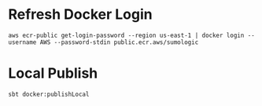 # Refresh Docker Login
`aws ecr-public get-login-password --region us-east-1 | docker login --username AWS --password-stdin public.ecr.aws/sumologic`

# Local Publish
`sbt docker:publishLocal`
